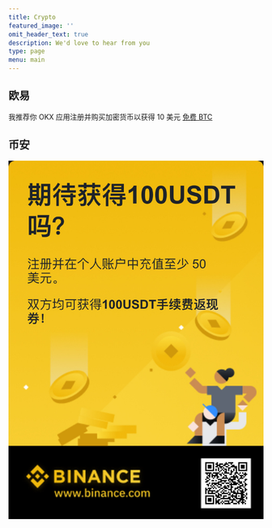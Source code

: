 ```yaml
---
title: Crypto
featured_image: ''
omit_header_text: true
description: We'd love to hear from you
type: page
menu: main
---
```


## 欧易
我推荐你 OKX 应用注册并购买加密货币以获得 10 美元 [免费 BTC](https://www.okx.com/join/4891758)

## 币安
![币安](binance.cn.jpg)
